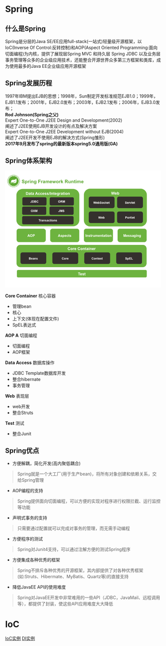 # Spring
## 什么是Spring
  Spring是分层的Java SE/EE应用full-stack(一站式)轻量级开源框架，以IoC(Inverse Of Control:反转控制)和AOP(Aspect Oriented Programming:面向切面编程)为内核，提供了展现层Spring MVC 和持久层 Spring JDBC 以及业务层事务管理等众多的企业级应用技术，还能整合开源世界众多第三方框架和类库，成为使用最多的Java EE企业级应用开源框架
## Spring发展历程
  1997年IBM提出EJB的思想；1998年，Sun制定开发标准规范EJB1.0；1999年，EJB1.1发布；2001年，EJB2.0发布；2003年，EJB2.1发布；2006年，EJB3.0发布；  
 **Rod Johnson(Spring之父)**  
     Expert One-to-One J2EE Design and Development(2002)  
     阐述了J2EE使用EJB开发设计的有点及解决方案  
     Expert One-to-One J2EE Development without EJB(2004)  
     阐述了J2EE开发不使用EJB的解决方式(Spring雏形)  
**2017年9月发布了spring的最新版本spring5.0通用版(GA)**
## Spring体系架构
 ![images](spring-overview.png)
 
 **Core Container** 核心容器 
 - 管理bean
 - 核心
 - 上下文(体现在配置文件)
 - SpEL表达式  
 
 **AOP A** 切面编程
 - 切面编程
 - AOP框架  
 
 **Data Access**  数据库操作
 - JDBC Template数据库开发
 - 整合hibernate
 - 事务管理  
 
 **Web** 表现层
 - web开发
 - 整合Struts  
 
 **Test**  测试
 - 整合Junit  
 ## Spring优点
 - 方便解耦，简化开发(高内聚低耦合)
 >Spring就是一个大工厂(用于生产bean)，将所有对象创建和依赖关系，交给Spring管理
 - AOP编程的支持
 >Spring提供面向切面编程，可以方便的实现对程序进行权限拦截、运行监控等功能
 - 声明式事务的支持
 >只需要通过配置就可以完成对事务的管理，而无需手动编程
 - 方便程序的测试
 >Spring对Junit4支持，可以通过注解方便的测试Spring程序
 - 方便集成各种优秀的框架
 >Spring不排斥各种优秀的开源框架，其内部提供了对各种优秀框架(如:Struts、Hibermate、MyBatis、Quartz等)的直接支持
 - 降低JavaEE API的使用难度
 >Spring对JavaEE开发中非常难用的一些API（JDBC，JavaMail、远程调用等），都提供了封装，使这些API应用难度大大降低
# IoC
[IoC实例](/IoC/Ioc.md)
[DI实例](/IoC/DI.md)
